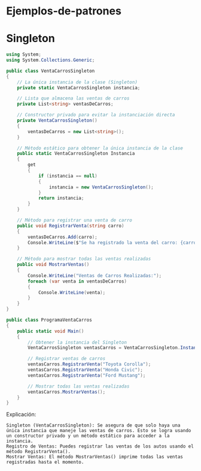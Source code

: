 # Ejemplos-de-patrones

# Singleton

```C#
using System;
using System.Collections.Generic;

public class VentaCarrosSingleton
{
    // La única instancia de la clase (Singleton)
    private static VentaCarrosSingleton instancia;

    // Lista que almacena las ventas de carros
    private List<string> ventasDeCarros;

    // Constructor privado para evitar la instanciación directa
    private VentaCarrosSingleton()
    {
        ventasDeCarros = new List<string>();
    }

    // Método estático para obtener la única instancia de la clase
    public static VentaCarrosSingleton Instancia
    {
        get
        {
            if (instancia == null)
            {
                instancia = new VentaCarrosSingleton();
            }
            return instancia;
        }
    }

    // Método para registrar una venta de carro
    public void RegistrarVenta(string carro)
    {
        ventasDeCarros.Add(carro);
        Console.WriteLine($"Se ha registrado la venta del carro: {carro}");
    }

    // Método para mostrar todas las ventas realizadas
    public void MostrarVentas()
    {
        Console.WriteLine("Ventas de Carros Realizadas:");
        foreach (var venta in ventasDeCarros)
        {
            Console.WriteLine(venta);
        }
    }
}

public class ProgramaVentaCarros
{
    public static void Main()
    {
        // Obtener la instancia del Singleton
        VentaCarrosSingleton ventasCarros = VentaCarrosSingleton.Instancia;

        // Registrar ventas de carros
        ventasCarros.RegistrarVenta("Toyota Corolla");
        ventasCarros.RegistrarVenta("Honda Civic");
        ventasCarros.RegistrarVenta("Ford Mustang");

        // Mostrar todas las ventas realizadas
        ventasCarros.MostrarVentas();
    }
}
```

Explicación:

    Singleton (VentaCarrosSingleton): Se asegura de que solo haya una única instancia que maneje las ventas de carros. Esto se logra usando un constructor privado y un método estático para acceder a la instancia.
    Registro de Ventas: Puedes registrar las ventas de los autos usando el método RegistrarVenta().
    Mostrar Ventas: El método MostrarVentas() imprime todas las ventas registradas hasta el momento.
